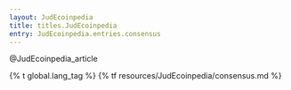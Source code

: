 ```yaml
---
layout: JudEcoinpedia
title: titles.JudEcoinpedia
entry: JudEcoinpedia.entries.consensus
---
```


@JudEcoinpedia_article

{% t global.lang_tag %}
{% tf resources/JudEcoinpedia/consensus.md %}
